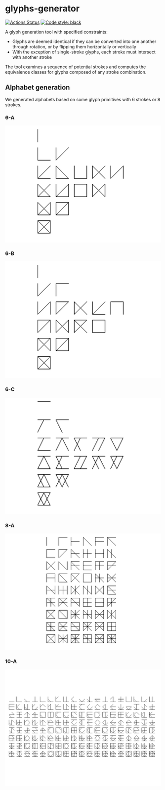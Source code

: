 # glyphs-generator

<p>
<a href="https://github.com/v4nn4/glyphs-generator/actions"><img alt="Actions Status" src="https://github.com/v4nn4/glyphs-generator/actions/workflows/test.yml/badge.svg"></a>
<a href="https://github.com/psf/black"><img alt="Code style: black" src="https://img.shields.io/badge/code%20style-black-000000.svg"></a>
</p>


A glyph generation tool with specified constraints:

- Glyphs are deemed identical if they can be converted into one another through rotation, or by flipping them horizontally or vertically
- With the exception of single-stroke glyphs, each stroke must intersect with another stroke

The tool examines a sequence of potential strokes and computes the equivalence classes for glyphs composed of any stroke combination.

## Alphabet generation

We generated alphabets based on some glyph primitives with 6 strokes or 8 strokes.

### 6-A

![primitives_6-A](assets/glyphs_6a.png)

### 6-B

![primitives_6-B](assets/glyphs_6b.png)

### 6-C

![primitives_6-C](assets/glyphs_6c.png)

### 8-A

![primitives_8-A](assets/glyphs_8a.png)

### 10-A

![primitives_8-A](assets/glyphs_10a.png)
